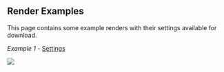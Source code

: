 ## Render Examples

This page contains some example renders with their settings available for download.

*Example 1* - [Settings](ex1Settings)

<img src="ex1Image">
